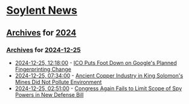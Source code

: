 # [Soylent News](../../../README.md)

## [Archives](../../index.md) for [2024](../index.md)

### [Archives](../../index.md) for [2024-12-25](index.md)

* [2024-12-25, 12:18:00](https://soylentnews.org/article.pl?sid=24/12/24/152233&from=rss) - [ICO Puts Foot Down on Google's Planned Fingerprinting Change](https://soylentnews.org/article.pl?sid=24/12/24/152233&from=rss)
* [2024-12-25, 07:34:00](https://soylentnews.org/article.pl?sid=24/12/24/1455209&from=rss) - [Ancient Copper Industry in King Solomon's Mines Did Not Pollute Environment](https://soylentnews.org/article.pl?sid=24/12/24/1455209&from=rss)
* [2024-12-25, 02:51:00](https://soylentnews.org/article.pl?sid=24/12/24/0554203&from=rss) - [Congress Again Fails to Limit Scope of Spy Powers in New Defense Bill](https://soylentnews.org/article.pl?sid=24/12/24/0554203&from=rss)

